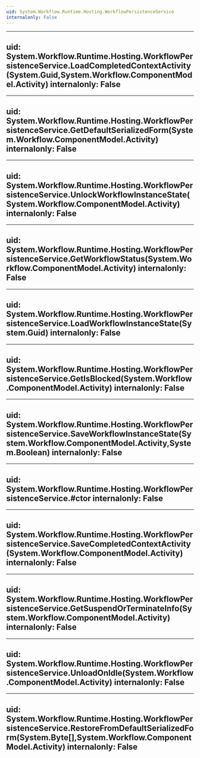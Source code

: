 ```yaml
---
uid: System.Workflow.Runtime.Hosting.WorkflowPersistenceService
internalonly: False
---
```


---
uid: System.Workflow.Runtime.Hosting.WorkflowPersistenceService.LoadCompletedContextActivity(System.Guid,System.Workflow.ComponentModel.Activity)
internalonly: False
---

---
uid: System.Workflow.Runtime.Hosting.WorkflowPersistenceService.GetDefaultSerializedForm(System.Workflow.ComponentModel.Activity)
internalonly: False
---

---
uid: System.Workflow.Runtime.Hosting.WorkflowPersistenceService.UnlockWorkflowInstanceState(System.Workflow.ComponentModel.Activity)
internalonly: False
---

---
uid: System.Workflow.Runtime.Hosting.WorkflowPersistenceService.GetWorkflowStatus(System.Workflow.ComponentModel.Activity)
internalonly: False
---

---
uid: System.Workflow.Runtime.Hosting.WorkflowPersistenceService.LoadWorkflowInstanceState(System.Guid)
internalonly: False
---

---
uid: System.Workflow.Runtime.Hosting.WorkflowPersistenceService.GetIsBlocked(System.Workflow.ComponentModel.Activity)
internalonly: False
---

---
uid: System.Workflow.Runtime.Hosting.WorkflowPersistenceService.SaveWorkflowInstanceState(System.Workflow.ComponentModel.Activity,System.Boolean)
internalonly: False
---

---
uid: System.Workflow.Runtime.Hosting.WorkflowPersistenceService.#ctor
internalonly: False
---

---
uid: System.Workflow.Runtime.Hosting.WorkflowPersistenceService.SaveCompletedContextActivity(System.Workflow.ComponentModel.Activity)
internalonly: False
---

---
uid: System.Workflow.Runtime.Hosting.WorkflowPersistenceService.GetSuspendOrTerminateInfo(System.Workflow.ComponentModel.Activity)
internalonly: False
---

---
uid: System.Workflow.Runtime.Hosting.WorkflowPersistenceService.UnloadOnIdle(System.Workflow.ComponentModel.Activity)
internalonly: False
---

---
uid: System.Workflow.Runtime.Hosting.WorkflowPersistenceService.RestoreFromDefaultSerializedForm(System.Byte[],System.Workflow.ComponentModel.Activity)
internalonly: False
---
